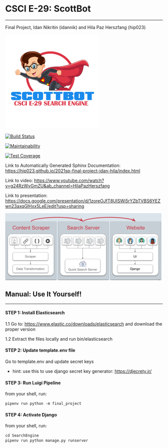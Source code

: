 # CSCI E-29: ScottBot 
***

Final Project, Idan Nikritin (idannik) and Hila Paz Herszfang (hip023)

<img src="https://github.com/hip023/2021sp-final-project-idan-hila/blob/master/assets/scottbot.jpg?raw=true" alt="ScottBot" width="300"/>

[![Build Status](https://travis-ci.com/hip023/2021sp-final-project-idan-hila.svg?token=ystyYsaTfZ7QgRPbwMt6&branch=master)](https://travis-ci.com/hip023/2021sp-final-project-idan-hila)

[![Maintainability](https://api.codeclimate.com/v1/badges/583ebed631fbfeb3be9f/maintainability)](https://codeclimate.com/github/hip023/2021sp-final-project-idan-hila/maintainability)

[![Test Coverage](https://api.codeclimate.com/v1/badges/583ebed631fbfeb3be9f/test_coverage)](https://codeclimate.com/github/hip023/2021sp-final-project-idan-hila/test_coverage)


Link to Automatically Generated Sphinx Documentation: https://hip023.github.io/2021sp-final-project-idan-hila/index.html

Link to video: https://www.youtube.com/watch?v=g24RzWvGmZU&ab_channel=HilaPazHerszfang

Link to presentation: https://docs.google.com/presentation/d/1zoreOJfT8UlSWi5rYZbTVBS6YEZwn23axqGlHxx5LeE/edit?usp=sharing 

<img src="https://github.com/hip023/2021sp-final-project-idan-hila/blob/master/assets/UML.png?raw=true" alt="UML" width="500"/>


## Manual: Use It Yourself!
***
#### STEP 1: Install Elasticsearch

1.1 Go to: https://www.elastic.co/downloads/elasticsearch and download the proper version

1.2 Extract the files locally and run bin/elasticsearch

#### STEP 2: Update template.env file
Go to template.env and update secret keys
* hint: use this to use django secret key generator: https://djecrety.ir/

#### STEP 3: Run Luigi Pipeline
from your shell, run: 

```
pipenv run python -m final_project
```

#### STEP 4: Activate Django
from your shell, run:

```
cd SearchEngine
pipenv run python manage.py runserver 
```

